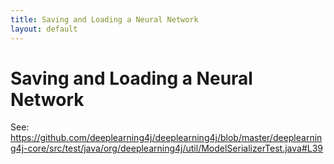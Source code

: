 ```yaml
---
title: Saving and Loading a Neural Network
layout: default
---
```


# Saving and Loading a Neural Network

See: https://github.com/deeplearning4j/deeplearning4j/blob/master/deeplearning4j-core/src/test/java/org/deeplearning4j/util/ModelSerializerTest.java#L39
